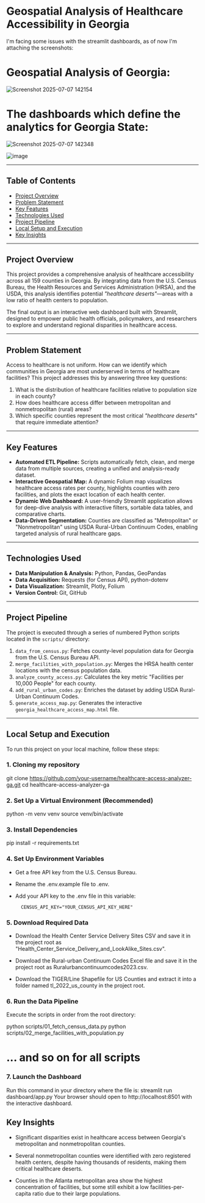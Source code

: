 # Geospatial Analysis of Healthcare Accessibility in Georgia

I'm facing some issues with the streamlit dashboards, as of now I'm attaching the screenshots:

# Geospatial Analysis of Georgia:

![Screenshot 2025-07-07 142154](https://github.com/user-attachments/assets/437ea086-ac9b-4e69-a38d-44fd73cd70eb)

# The dashboards which define the analytics for Georgia State:

![Screenshot 2025-07-07 142348](https://github.com/user-attachments/assets/c7ea7158-42fb-4a0e-aa99-0a03e9ab3514)

![image](https://github.com/user-attachments/assets/6832014c-a199-4381-9550-a8fa29ba2c92)

---

## Table of Contents

- [Project Overview](#project-overview)  
- [Problem Statement](#problem-statement)  
- [Key Features](#key-features)  
- [Technologies Used](#technologies-used)  
- [Project Pipeline](#project-pipeline)  
- [Local Setup and Execution](#local-setup-and-execution)  
- [Key Insights](#key-insights)  

---

## Project Overview

This project provides a comprehensive analysis of healthcare accessibility across all 159 counties in Georgia. By integrating data from the U.S. Census Bureau, the Health Resources and Services Administration (HRSA), and the USDA, this analysis identifies potential *"healthcare deserts"*—areas with a low ratio of health centers to population.

The final output is an interactive web dashboard built with Streamlit, designed to empower public health officials, policymakers, and researchers to explore and understand regional disparities in healthcare access.

---

## Problem Statement

Access to healthcare is not uniform. How can we identify which communities in Georgia are most underserved in terms of healthcare facilities? This project addresses this by answering three key questions:

1. What is the distribution of healthcare facilities relative to population size in each county?  
2. How does healthcare access differ between metropolitan and nonmetropolitan (rural) areas?  
3. Which specific counties represent the most critical *"healthcare deserts"* that require immediate attention?

---

## Key Features

- **Automated ETL Pipeline:** Scripts automatically fetch, clean, and merge data from multiple sources, creating a unified and analysis-ready dataset.
- **Interactive Geospatial Map:** A dynamic Folium map visualizes healthcare access rates per county, highlights counties with zero facilities, and plots the exact location of each health center.
- **Dynamic Web Dashboard:** A user-friendly Streamlit application allows for deep-dive analysis with interactive filters, sortable data tables, and comparative charts.
- **Data-Driven Segmentation:** Counties are classified as "Metropolitan" or "Nonmetropolitan" using USDA Rural-Urban Continuum Codes, enabling targeted analysis of rural healthcare gaps.

---

## Technologies Used

- **Data Manipulation & Analysis:** Python, Pandas, GeoPandas  
- **Data Acquisition:** Requests (for Census API), python-dotenv  
- **Data Visualization:** Streamlit, Plotly, Folium  
- **Version Control:** Git, GitHub  

---

## Project Pipeline

The project is executed through a series of numbered Python scripts located in the `scripts/` directory:

1. `data_from_census.py`: Fetches county-level population data for Georgia from the U.S. Census Bureau API.  
2. `merge_facilities_with_population.py`: Merges the HRSA health center locations with the census population data.  
3. `analyze_county_access.py`: Calculates the key metric "Facilities per 10,000 People" for each county.  
4. `add_rural_urban_codes.py`: Enriches the dataset by adding USDA Rural-Urban Continuum Codes.  
5. `generate_access_map.py`: Generates the interactive `georgia_healthcare_access_map.html` file.  

---


## Local Setup and Execution

To run this project on your local machine, follow these steps:

### 1. Cloning my repository

git clone https://github.com/your-username/healthcare-access-analyzer-ga.git
cd healthcare-access-analyzer-ga

### 2. Set Up a Virtual Environment (Recommended)

python -m venv venv
source venv/bin/activate

### 3. Install Dependencies

pip install -r requirements.txt

### 4. Set Up Environment Variables

- Get a free API key from the U.S. Census Bureau.

- Rename the .env.example file to .env.

- Add your API key to the .env file in this variable:

        CENSUS_API_KEY="YOUR_CENSUS_API_KEY_HERE"

### 5. Download Required Data

- Download the Health Center Service Delivery Sites CSV and save it in the project root as "Health_Center_Service_Delivery_and_LookAlike_Sites.csv".

- Download the Rural-urban Continuum Codes Excel file and save it in the project root as Ruralurbancontinuumcodes2023.csv.

- Download the TIGER/Line Shapefile for US Counties and extract it into a folder named tl_2022_us_county in the project root.

### 6. Run the Data Pipeline
Execute the scripts in order from the root directory:

python scripts/01_fetch_census_data.py
python scripts/02_merge_facilities_with_population.py
# ... and so on for all scripts

### 7. Launch the Dashboard

Run this command in your directory where the file is: streamlit run dashboard/app.py
Your browser should open to http://localhost:8501 with the interactive dashboard.

## Key Insights
- Significant disparities exist in healthcare access between Georgia's metropolitan and nonmetropolitan counties.

- Several nonmetropolitan counties were identified with zero registered health centers, despite having thousands of residents, making them critical healthcare deserts.

- Counties in the Atlanta metropolitan area show the highest concentration of facilities, but some still exhibit a low facilities-per-capita ratio due to their large populations.